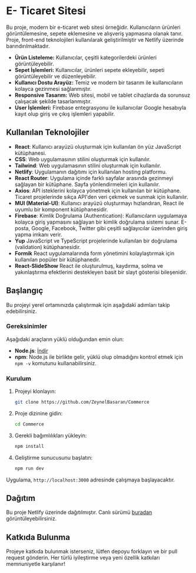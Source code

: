 # E- Ticaret Sitesi
Bu proje, modern bir e-ticaret web sitesi örneğidir. Kullanıcıların ürünleri görüntülemesine, sepete eklemesine ve alışveriş yapmasına olanak tanır. Proje, front-end teknolojileri kullanılarak geliştirilmiştir ve Netlify üzerinde barındırılmaktadır.
- **Ürün Listeleme:** Kullanıcılar, çeşitli kategorilerdeki ürünleri görüntüleyebilir.
- **Sepet İşlemleri:** Kullanıcılar, ürünleri sepete ekleyebilir, sepeti görüntüleyebilir ve düzenleyebilir.
- **Kullanıcı Dostu Arayüz:** Temiz ve modern bir tasarım ile kullanıcıların kolayca gezinmesi sağlanmıştır.
- **Responsive Tasarım:** Web sitesi, mobil ve tablet cihazlarda da sorunsuz çalışacak şekilde tasarlanmıştır.
- **User İşlemleri:** Firebase entegrasyonu ile kullanıcılar Google hesabıyla kayıt olup giriş ve çıkış işlemleri yapabilir.


## Kullanılan Teknolojiler

- **React**: Kullanıcı arayüzü oluşturmak için kullanılan ön yüz JavaScript kütüphanesi.
- **CSS**: Web uygulamasının stilini oluşturmak için kullanılır.
- **Tailwind**: Web uygulamasının stilini oluşturmak için kullanılır.
- **Netlify**: Uygulamanın dağıtımı için kullanılan hosting platformu.
- **React Router**: Uygulama içinde farklı sayfalar arasında gezinmeyi sağlayan bir kütüphane. Sayfa yönlendirmeleri için kullanılır.
- **Axios**: API isteklerini kolayca yönetmek için kullanılan bir kütüphane. Ticaret projelerinde sıkça API'den veri çekmek ve sunmak için kullanılır.
- **MUI (Material-UI)**: Kullanıcı arayüzü oluşturmayı hızlandıran, React ile uyumlu bir komponent kütüphanesidir.
- **Firebase**: Kimlik Doğrulama (Authentication): Kullanıcıların uygulamaya kolayca giriş yapmasını sağlayan bir kimlik doğrulama sistemi sunar. E-posta, Google, Facebook, Twitter gibi çeşitli sağlayıcılar üzerinden giriş yapma imkanı verir.
- **Yup** JavaScript ve TypeScript projelerinde kullanılan bir doğrulama (validation) kütüphanesidir.
- **Formik** React uygulamalarında form yönetimini kolaylaştırmak için kullanılan popüler bir kütüphanedir.
- **React-SlideShow** React ile oluşturulmuş, kaydırma, solma ve yakınlaştırma efektlerini destekleyen basit bir slayt gösterisi bileşenidir.



## Başlangıç

Bu projeyi yerel ortamınızda çalıştırmak için aşağıdaki adımları takip edebilirsiniz.

### Gereksinimler

Aşağıdaki araçların yüklü olduğundan emin olun:

- **Node.js**: [İndir](https://nodejs.org/)
- **npm**: Node.js ile birlikte gelir, yüklü olup olmadığını kontrol etmek için `npm -v` komutunu kullanabilirsiniz.

### Kurulum

1. Projeyi klonlayın:

    ```bash
    git clone https://github.com/ZeynelBasaran/Commerce
    ```

2. Proje dizinine gidin:

    ```bash
    cd Commerce
    ```

3. Gerekli bağımlılıkları yükleyin:

    ```bash
    npm install
    ```

4. Geliştirme sunucusunu başlatın:

    ```bash
    npm run dev
    ```

Uygulama, `http://localhost:3000` adresinde çalışmaya başlayacaktır.

## Dağıtım

Bu proje Netlify üzerinde dağıtılmıştır. Canlı sürümü [buradan](https://ecommercezz.netlify.app/) görüntüleyebilirsiniz.

## Katkıda Bulunma

Projeye katkıda bulunmak isterseniz, lütfen depoyu forklayın ve bir pull request gönderin. Her türlü iyileştirme veya yeni özellik katkıları memnuniyetle karşılanır!


